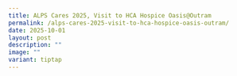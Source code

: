 ```yaml
---
title: ALPS Cares 2025, Visit to HCA Hospice Oasis@Outram
permalink: /alps-cares-2025-visit-to-hca-hospice-oasis-outram/
date: 2025-10-01
layout: post
description: ""
image: ""
variant: tiptap
---
```

